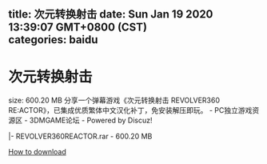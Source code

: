 
title: 次元转换射击
date: Sun Jan 19 2020 13:39:07 GMT+0800 (CST)    
categories: baidu
---

# 次元转换射击
size: 600.20 MB
 分享一个弹幕游戏《次元转换射击 REVOLVER360 RE:ACTOR》，已集成优质繁体中文汉化补丁，免安装解压即玩。 - PC独立游戏资源区 - 3DMGAME论坛 - Powered by Discuz!
 
|- REVOLVER360REACTOR.rar - 600.20 MB

[How to download](https://bpcam.bemobtrk.com/go/2ceec3aa-1ca2-46d6-b9ff-aaa5c184517c?jno=4679)